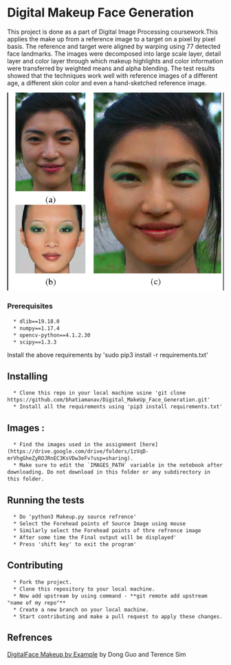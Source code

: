 # Digital Makeup Face Generation

This project is done as a part of Digital Image Processing coursework.This applies the make up from a 
    reference image to a target on a pixel by pixel basis. The reference and target were aligned by warping 
    using 77 detected face landmarks. The images were decomposed into large scale layer, detail layer and 
    color layer through which makeup highlights and color information were transferred by weighted means and 
    alpha blending. 
    The test results showed that the techniques work well with reference images of a different age, 
    a different skin color and even a hand-sketched reference image.
    
![alt text](SampleImages/read.png)

### Prerequisites

      * dlib==19.18.0
      * numpy==1.17.4
      * opencv-python==4.1.2.30
      * scipy==1.3.3

  Install the above requirements by 'sudo pip3 install -r requirements.txt'

## Installing

      * Clone this repo in your local machine usine 'git clone https://github.com/bhatiamanav/Digital_MakeUp_Face_Generation.git'
      * Install all the requirements using 'pip3 install requirements.txt'

## Images : 

      * Find the images used in the assignment [here](https://drive.google.com/drive/folders/1zVqD-mrVhgGheZyROJRnEC3KsVDw3eFv?usp=sharing).
      * Make sure to edit the `IMAGES_PATH` variable in the notebook after downloading. Do not download in this folder or any subdirectory in this folder.

## Running the tests
      * Do 'python3 Makeup.py source refrence'
      * Select the Forehead points of Source Image using mouse
      * Similarly select the Forehead points of thre refrence image
      * After some time the Final output will be displayed'
      * Press 'shift key' to exit the program'


## Contributing
     
      * Fork the project.
      * Clone this repository to your local machine.
      * Now add upstream by using command - **git remote add upstream "name of my repo"**
      * Create a new branch on your local machine.
      * Start contributing and make a pull request to apply these changes.
   


## Refrences
[DigitalFace Makeup by Example](https://www.comp.nus.edu.sg/~tsim/documents/face_makeup_cvpr09_lowres.pdf) by Dong Guo and Terence Sim 

